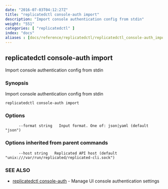 ```yaml
---
date: "2016-07-03T04:12:27Z"
title: "replicatedctl console-auth import"
description: "Import console authentication config from stdin"
weight: "551"
categories: [ "replicatedctl" ]
index: "docs"
aliases : [docs/reference/replicatedctl/replicatedctl_console-auth_import]
---
```


## replicatedctl console-auth import

Import console authentication config from stdin

### Synopsis


Import console authentication config from stdin

```
replicatedctl console-auth import
```

### Options

```
      --format string   Input format. One of: json|yaml (default "json")
```

### Options inherited from parent commands

```
      --host string   Replicated API host (default "unix:///var/run/replicated/replicated-cli.sock")
```

### SEE ALSO
* [replicatedctl console-auth](/api/replicatedctl/replicatedctl_console-auth/)	 - Manage UI console authentication settings


